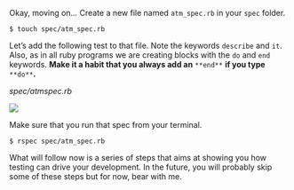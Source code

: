 Okay, moving on… Create a new file named `atm_spec.rb` in your `spec` folder.
```
$ touch spec/atm_spec.rb
```
Let’s add the following test to that file. Note the keywords `describe` and `it`. Also, as in all ruby programs we are creating blocks with the `do` and `end` keywords. **Make it a habit that you always add an** `**end**` **if you type** `**do**`**.**

_spec/atmspec.rb_

![](https://cdn.fs.teachablecdn.com/ADNupMnWyR7kCWRvm76Laz/resize=width:1000/https://www.filepicker.io/api/file/mYG9LOsRuOSYKv4vhLwF)

Make sure that you run that spec from your terminal.
```
$ rspec spec/atm_spec.rb
```
What will follow now is a series of steps that aims at showing you how testing can drive your development. In the future, you will probably skip some of these steps but for now, bear with me.